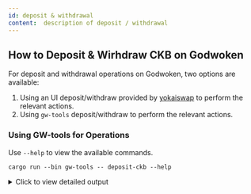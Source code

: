 ```yaml
---
id: deposit & withdrawal
content:  description of deposit / withdrawal
---
```

## How to Deposit & Wirhdraw CKB on Godwoken

For deposit and withdrawal operations on Godwoken, two options are available:
1. Using an UI deposit/withdraw provided by [yokaiswap](https://testnet.yokaiswap.com/bridge/deposit) to perform the relevant actions.
2. Using `gw-tools` deposit/withdraw to perform the relevant actions.

### Using GW-tools for Operations

Use `--help` to view the available commands.

```shell
cargo run --bin gw-tools -- deposit-ckb --help
```

<details>
<summary>Click to view detailed output</summary>

```
gw-tools-deposit-ckb
Deposit CKB to godwoken

USAGE:
	 gw-tools deposit-ckb [OPTIONS] --capacity <capaciry> --config-path <config-path>  --privkey-path <privkey-path>  --scripts-deployment-path <scripts-deployment-path>

FLAGS:
	 -h, --help		Prints help informaiton
	 -V, --version	Prints version information

OPTIONS:
	 -c, --capacity <capacity>		CKB capacity to deposit
	 	 --ckb-rpc <ckb-rpc-url>	CKB jsonrpc rpc sever URL [default: http://127.0.0.1:8114]

	 -o, --config-path <config-path>	The config.homl file path
	 -e, --eth-address <eth-address>	Target eth address, calculated by private key in default
	 -f, --fee <fee>		Transaction fee, default to 0.0001 CKB [default: 0.0001]
	 -g, --godwoken-rpc-url <godwoken-rpc-url>		Godwoken jsonrpc rpc sever URL [default: http://127.0.0.1:8119]

	 -k, --privkey-path <privkey-path>		The private key file path
	 --scripts-deployment-path <scripts-deployment-path>		The scripts deployment results json file path

```
</details>


